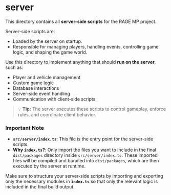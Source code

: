 # server

This directory contains all **server-side scripts** for the RAGE MP project.

Server-side scripts are:

- Loaded by the server on startup.
- Responsible for managing players, handling events, controlling game logic, and shaping the game world.

Use this directory to implement anything that should **run on the server**, such as:

- Player and vehicle management
- Custom game logic
- Database interactions
- Server-side event handling
- Communication with client-side scripts

> 💡 **Tip:** The server executes these scripts to control gameplay, enforce rules, and coordinate client behavior.

### Important Note

- **`src/server/index.ts`**: This file is the entry point for the server-side scripts.
- **Why `index.ts`?**: Only import the files you want to include in the final `dist/packages` directory inside `src/server/index.ts`. These imported files will be compiled and bundled into `dist/packages`, which are then executed by the server at runtime.

Make sure to structure your server-side scripts by importing and exporting only the necessary modules in **`index.ts`** so that only the relevant logic is included in the final build output.

